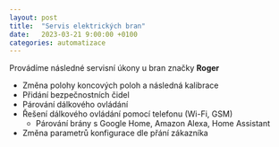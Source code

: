 ```yaml
---
layout: post
title:  "Servis elektrických bran"
date:   2023-03-21 9:00:00 +0100
categories: automatizace
---
```


Provádíme následné servisní úkony u bran značky **Roger**
* Změna polohy koncových poloh a následná kalibrace
* Přidání bezpečnostních čidel
* Párování dálkového ovládání
* Řešení dálkového ovládání pomocí telefonu (Wi-Fi, GSM)
  * Párování brány s Google Home, Amazon Alexa, Home Assistant
* Změna parametrů konfigurace dle přání zákazníka
